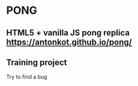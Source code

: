 # PONG
HTML5 + vanilla JS pong replica
https://antonkot.github.io/pong/
---
Training project
---
Try to find a bug

